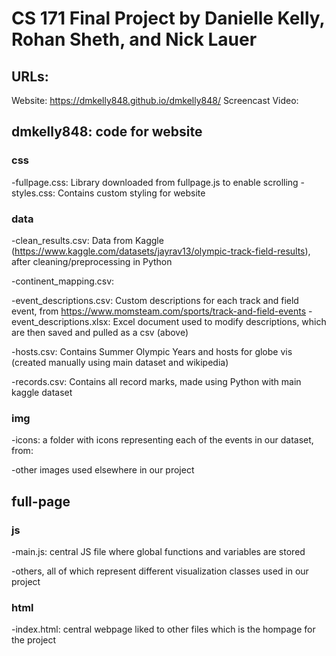 # CS 171 Final Project by Danielle Kelly, Rohan Sheth, and Nick Lauer

## URLs:
Website: https://dmkelly848.github.io/dmkelly848/
Screencast Video:

## dmkelly848: code for website

### css
-fullpage.css: Library downloaded from fullpage.js to enable scrolling
-styles.css: Contains custom styling for website

### data
-clean_results.csv: Data from Kaggle (https://www.kaggle.com/datasets/jayrav13/olympic-track-field-results),
after cleaning/preprocessing in Python

-continent_mapping.csv: 

-event_descriptions.csv: Custom descriptions for each track and field event, from https://www.momsteam.com/sports/track-and-field-events
-event_descriptions.xlsx: Excel document used to modify descriptions, which are then saved and pulled as a csv (above)

-hosts.csv: Contains Summer Olympic Years and hosts for globe vis (created manually using main dataset and wikipedia)

-records.csv: Contains all record marks, made using Python with main kaggle dataset

### img

-icons: a folder with icons representing each of the events in our dataset, from: 

-other images used elsewhere in our project

## full-page

### js

-main.js: central JS file where global functions and variables are stored

-others, all of which represent different visualization classes used in our project

### html

-index.html: central webpage liked to other files which is the hompage for the project